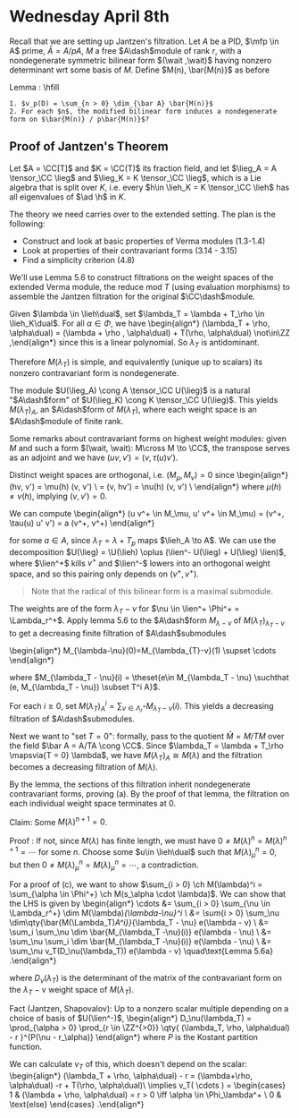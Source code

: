 # Wednesday April 8th

Recall that we are setting up Jantzen's filtration.
Let $A$ be a PID, $\mfp \in A$ prime, $\bar A = A/pA$, $M$ a free $A\dash$module of rank $r$, with a nondegenerate symmetric bilinear form $(\wait ,\wait)$ having nonzero determinant wrt some basis of $M$.
Define $M(n), \bar{M(n)}$ as before

Lemma
:   \hfill

    1. $v_p(D) = \sum_{n > 0} \dim_{\bar A} \bar{M(n)}$
    2. For each $n$, the modified bilinear form induces a nondegenerate form on $\bar{M(n)} / p\bar{M(n)}$?

## Proof of Jantzen's Theorem

Let $A = \CC[T]$ and $K = \CC(T)$ its fraction field, and let $\lieg_A = A \tensor_\CC \lieg$ and $\lieg_K = K \tensor_\CC \lieg$, which is a Lie algebra that is split over $K$, i.e. every $h\in \lieh_K = K \tensor_\CC \lieh$ has all eigenvalues of $\ad \h$ in $K$.

The theory we need carries over to the extended setting.
The plan is the following:

- Construct and look at basic properties of Verma modules (1.3-1.4)
- Look at properties of their contravariant forms (3.14 - 3.15)
- Find a simplicity criterion (4.8)

We'll use Lemma 5.6 to construct filtrations on the weight spaces of the extended Verma module, the reduce mod $T$ (using evaluation morphisms) to assemble the Jantzen filtration for the original $\CC\dash$module.

Given $\lambda \in \lieh\dual$, set $\lambda_T = \lambda + T_\rho \in \lieh_K\dual$.
For all $\alpha\in \Phi$, we have
\begin{align*}
(\lambda_T  + \rho, \alpha\dual) =
(\lambda + \rho , \alpha\dual) + T(\rho, \alpha\dual) \not\in\ZZ
,\end{align*}
since this is a linear polynomial.
So $\lambda_T$ is antidominant.

Therefore $M(\lambda_T)$ is simple, and equivalently (unique up to scalars) its nonzero contravariant form is nondegenerate.

The module $U(\lieg_A) \cong A \tensor_\CC U(\lieg)$ is a natural "$A\dash$form" of $U(\lieg_K) \cong K \tensor_\CC U(\lieg)$.
This yields $M(\lambda_T)_A$, an $A\dash$form of $M(\lambda_T)$, where each weight space is an $A\dash$module of finite rank.

Some remarks about contravariant forms on highest weight modules: given $M$ and such a form $(\wait, \wait): M\cross M \to \CC$, the transpose serves as an adjoint and we have $(uv, v') = (v, \tau(u) v')$.

Distinct weight spaces are orthogonal, i.e. $(M_\mu, M_\nu) = 0$ since
\begin{align*}
(hv, v') = \mu(h) (v, v') \\
= (v, hv') = \nu(h) (v, v') \\
\end{align*}
where $\mu(h) \neq \nu(h)$, implying $(v, v') = 0$.

We can compute
\begin{align*}
(u v^+ \in M_\mu, u' v^+ \in M_\mu) = (v^+, \tau(u) u' v') = a (v^+, v^+)
\end{align*}

for some $a\in A$, since $\lambda_T = \lambda + T_p$ maps $\lieh_A \to A$.
We can use the decomposition $U(\lieg) = \U(\lieh) \oplus (\lien^- U(\lieg) + U(\lieg) \lien)$, where $\lien^+$ kills $v^+$ and $\lien^-$ lowers into an orthogonal weight space, and so this pairing only depends on $(v^+, v^+)$.

> Note that the radical of this bilinear form is a maximal submodule.

The weights are of the form $\lambda_T - \nu$ for $\nu \in \lien^+ \Phi^+ = \Lambda_r^+$.
Apply lemma 5.6 to the $A\dash$form $M_{\lambda - \nu}$ of $M(\lambda_T)_{\lambda_T - \nu}$ to get a decreasing finite filtration of $A\dash$submodules

\begin{align*}
M_{\lambda-\nu}(0)=M_{\lambda_{T}-v}(1) \supset \cdots
\end{align*}

where $M_{\lambda_T - \nu}(i) = \theset{e\in M_{\lambda_T - \nu} \suchthat (e, M_{\lambda_T - \nu}) \subset     T^i A}$.

For each $i \geq 0$, set $M(\lambda_T)_A^i = \sum_{\nu \in \Lambda_r^+} M_{\lambda_T - \nu}(i)$.
This yields a decreasing filtration of $A\dash$submodules.

Next we want to "set $T=0$": formally, pass to the quotient $\bar M = M/TM$ over the field $\bar A = A/TA \cong \CC$.
Since $\lambda_T = \lambda + T_\rho \mapsvia{T = 0} \lambda$, we have $M(\lambda_T)_A \cong M(\lambda)$ and the filtration becomes a decreasing filtration of $M(\lambda)$.

By the lemma, the sections of this filtration inherit nondegenerate contravariant forms, proving (a).
By the proof of that lemma, the filtration on each individual weight space terminates at 0.

Claim:
Some $M(\lambda)^{n+1} = 0$.

Proof
:   If not, since $M(\lambda)$ has finite length, we must have $0 \neq M(\lambda)^n = M(\lambda)^{n+1} = \cdots$ for some $n$.
    Choose some $u\in \lieh\dual$ such that $M(\lambda)_\mu^n = 0$, but then $0 \neq M(\lambda)_\mu^n = M(\lambda)_\mu^n = \cdots$, a contradiction.

For a proof of (c), we want to show $\sum_{i > 0} \ch M(\lambda)^i = \sum_{\alpha \in \Phi^+} \ch M(s_\alpha \cdot \lambda)$.
We can show that the LHS is given by
\begin{align*}
\cdots
&= \sum_{i > 0} \sum_{\nu \in \Lambda_r^+} \dim M(\lambda)_{\lambda-\nu}^i \\
&= \sum_{i > 0} \sum_\nu \dim\qty{\bar{M(\Lambda_T)_A^i}}_{\lambda_T - \nu} e(\lambda - v) \\
&= \sum_i \sum_\nu \dim \bar{M_{\lambda_T -\nu}(i)} e(\lambda - \nu) \\
&= \sum_\nu \sum_i \dim \bar{M_{\lambda_T -\nu}(i)} e(\lambda - \nu) \\
&= \sum_\nu v_T(D_\nu(\lambda_T)) e(\lambda - v) \quad\text{Lemma 5.6a}
.\end{align*}

where $D_\nu(\lambda_T)$ is the determinant of the matrix of the contravariant form on the $\lambda_T - \nu$ weight space of $M(\lambda_T)$.

Fact (Jantzen, Shapovalov):
Up to a nonzero scalar multiple depending on a choice of basis of $U(\lien^-)$,
\begin{align*}
D_\nu(\lambda_T) = \prod_{\alpha > 0} \prod_{r \in \ZZ^{>0}} \qty{ (\lambda_T, \rho, \alpha\dual) - r  }^{P(\nu - r_\alpha)}
\end{align*}
where $P$ is the Kostant partition function.

We can calculate $v_T$ of this, which doesn't depend on the scalar:
\begin{align*}
(\lambda_T + \rho, \alpha\dual) - r = (\lambda+\rho, \alpha\dual) -r + T(\rho, \alpha\dual)\\
\implies v_T( \cdots ) =
\begin{cases}
1 & (\lambda + \rho, \alpha\dual) = r > 0 \iff \alpha \in \Phi_\lambda^+ \\
0 & \text{else}
\end{cases}
.\end{align*}

